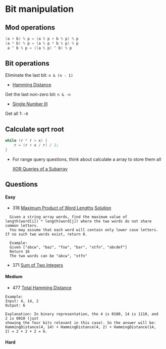 # Bit manipulation

## Mod operations

```java
(a + b) % p = (a % p + b % p) % p
(a * b) % p = (a % p * b % p) % p
 a ^ b % p = ((a % p) ^ b) % p
```

## Bit operations

Eliminate the last bit: `n & (n - 1)`

- [Hamming Distance](https://discuss.leetcode.com/topic/72317/java-solution)

Get the last non-zero bit: `n & -n`

- [Single Number III](https://leetcode.com/problems/single-number-iii/description/)

Get all 1: `~0`

## Calculate sqrt root

```java
while (r * r > x) {
    r = (r + x / r) / 2;
}
```

- For range query questions, think about calculate a array to store them all

  [XOR Queries of a Subarray](https://leetcode.com/problems/xor-queries-of-a-subarray/)

## Questions

#### Easy 
- 318 [Maximum Product of Word Lengths](https://leetcode.com/problems/maximum-product-of-word-lengths) [Solution](https://github.com/jiguan/LeetCode/blob/master/test/com/leetcode/bit/MaximumProductofWordLengths.java)
```  
  Given a string array words, find the maximum value of length(word[i]) * length(word[j]) where the two words do not share common letters. 
  You may assume that each word will contain only lower case letters. If no such two words exist, return 0.
  
  Example:
  Given ["abcw", "baz", "foo", "bar", "xtfn", "abcdef"]
  Return 16
  The two words can be "abcw", "xtfn"
```

 - 371 [Sum of Two Integers](https://leetcode.com/problems/sum-of-two-integers/description/)
#### Medium
 - 477 [Total Hamming Distance](https://leetcode.com/problems/total-hamming-distance/discuss/)
```
Example:
Input: 4, 14, 2
Output: 6

Explanation: In binary representation, the 4 is 0100, 14 is 1110, and 2 is 0010 (just
showing the four bits relevant in this case). So the answer will be:
HammingDistance(4, 14) + HammingDistance(4, 2) + HammingDistance(14, 2) = 2 + 2 + 2 = 6.
```
#### Hard
  
